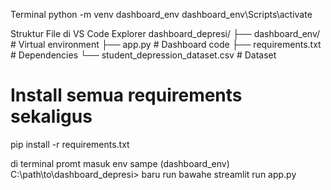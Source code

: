 Terminal 
python -m venv dashboard_env
dashboard_env\Scripts\activate


Struktur File di VS Code Explorer
dashboard_depresi/
├── dashboard_env/          # Virtual environment
├── app.py                  # Dashboard code
├── requirements.txt        # Dependencies
└── student_depression_dataset.csv  # Dataset

# Install semua requirements sekaligus
pip install -r requirements.txt

di terminal promt masuk env sampe (dashboard_env) C:\path\to\dashboard_depresi>
baru run bawahe
streamlit run app.py

